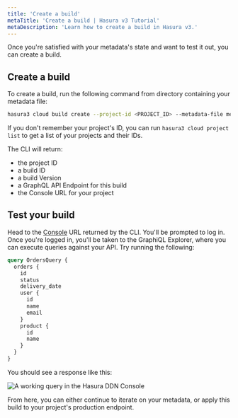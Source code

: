 ```yaml
---
title: 'Create a build'
metaTitle: 'Create a build | Hasura v3 Tutorial'
metaDescription: 'Learn how to create a build in Hasura v3.'
---
```


Once you're satisfied with your metadata's state and want to test it out, you can create a build.

## Create a build

To create a build, run the following command from directory containing your metadata file:

```bash
hasura3 cloud build create --project-id <PROJECT_ID> --metadata-file metadata.hml
```

If you don't remember your project's ID, you can run `hasura3 cloud project list` to get a list of your projects and
their IDs.

The CLI will return:

- the project ID
- a build ID
- a build Version
- a GraphQL API Endpoint for this build
- the Console URL for your project

## Test your build

Head to the [Console](https://console.hasura.io) URL returned by the CLI. You'll be prompted to log in. Once you're
logged in, you'll be taken to the GraphiQL Explorer, where you can execute queries against your API. Try running the
following:

```graphql
query OrdersQuery {
  orders {
    id
    status
    delivery_date
    user {
      id
      name
      email
    }
    product {
      id
      name
    }
  }
}
```

You should see a response like this:

![A working query in the Hasura DDN Console](https://graphql-engine-cdn.hasura.io/learn-hasura/assets/backend-stack/v3/working-query-console.png)

From here, you can either continue to iterate on your metadata, or apply this build to your project's production
endpoint.
